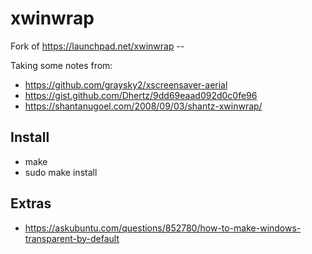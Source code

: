 # xwinwrap
Fork of https://launchpad.net/xwinwrap --

Taking some notes from:
* https://github.com/graysky2/xscreensaver-aerial
* https://gist.github.com/Dhertz/9dd69eaad092d0c0fe96
* https://shantanugoel.com/2008/09/03/shantz-xwinwrap/

## Install
- make
- sudo make install

## Extras
* https://askubuntu.com/questions/852780/how-to-make-windows-transparent-by-default
